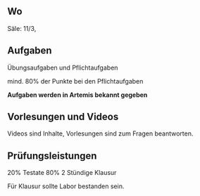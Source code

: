 ## Wo
Säle: 11/3, 

## Aufgaben 
Übungsaufgaben und Pflichtaufgaben 

mind. 80% der Punkte bei den Pflichtaufgaben

**Aufgaben werden in Artemis bekannt gegeben**

## Vorlesungen und Videos
Videos sind Inhalte, Vorlesungen sind zum Fragen beantworten.

## Prüfungsleistungen
20% Testate
80% 2 Stündige Klausur

Für Klausur sollte Labor bestanden sein.